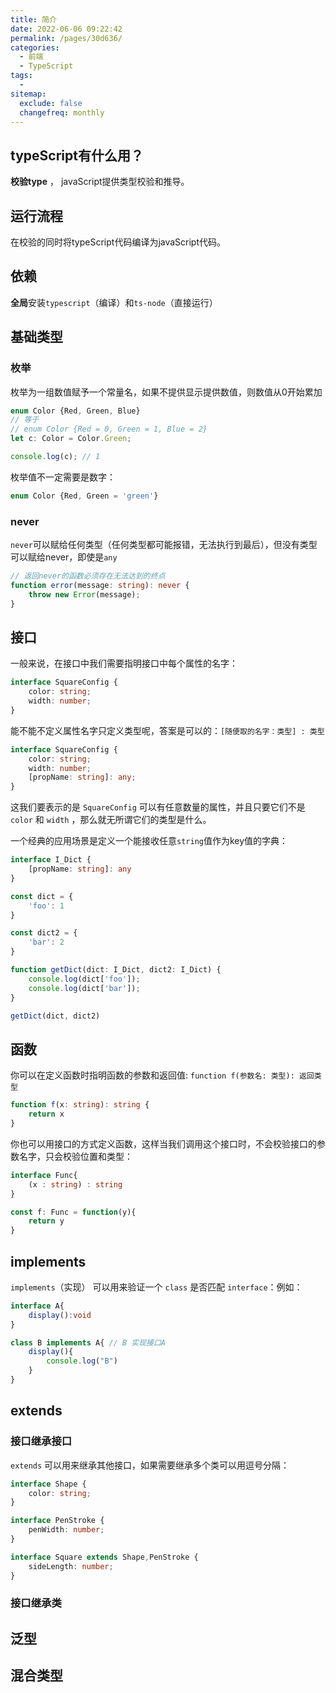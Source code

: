 ```yaml
---
title: 简介
date: 2022-06-06 09:22:42
permalink: /pages/30d636/
categories:
  - 前端
  - TypeScript
tags:
  - 
sitemap:
  exclude: false
  changefreq: monthly
---
```


## typeScript有什么用？

**校验type** ， javaScript提供类型校验和推导。

## 运行流程

在校验的同时将typeScript代码编译为javaScript代码。

## 依赖

**全局**安装`typescript`（编译）和`ts-node`（直接运行）

## 基础类型

### 枚举

枚举为一组数值赋予一个常量名，如果不提供显示提供数值，则数值从0开始累加

```typeScript
enum Color {Red, Green, Blue}
// 等于
// enum Color {Red = 0, Green = 1, Blue = 2}
let c: Color = Color.Green;

console.log(c); // 1
```

枚举值不一定需要是数字：
```typeScript
enum Color {Red, Green = 'green'}
```

### never

`never`可以赋给任何类型（任何类型都可能报错，无法执行到最后），但没有类型可以赋给never，即使是`any`

```ts
// 返回never的函数必须存在无法达到的终点
function error(message: string): never {
    throw new Error(message);
}
```

## 接口

一般来说，在接口中我们需要指明接口中每个属性的名字：

```ts
interface SquareConfig {
    color: string;
    width: number;
}
```

能不能不定义属性名字只定义类型呢，答案是可以的：`[随便取的名字：类型] : 类型`

```ts
interface SquareConfig {
    color: string;
    width: number;
    [propName: string]: any;
}
```

这我们要表示的是 `SquareConfig` 可以有任意数量的属性，并且只要它们不是 `color` 和 `width` ，那么就无所谓它们的类型是什么。

一个经典的应用场景是定义一个能接收任意`string`值作为key值的字典：

```ts
interface I_Dict {
    [propName: string]: any
}

const dict = {
    'foo': 1
}

const dict2 = {
    'bar': 2
}

function getDict(dict: I_Dict, dict2: I_Dict) {
    console.log(dict['foo']);
    console.log(dict['bar']);
}

getDict(dict, dict2)
```

## 函数

你可以在定义函数时指明函数的参数和返回值: `function f(参数名: 类型): 返回类型`

```ts
function f(x: string): string {
    return x
}
```

你也可以用接口的方式定义函数，这样当我们调用这个接口时，不会校验接口的参数名字，只会校验位置和类型：

```ts
interface Func{
    (x : string) : string
} 

const f: Func = function(y){
    return y
}
```

## implements

`implements`（实现） 可以用来验证一个 `class` 是否匹配 `interface`：例如：

```ts
interface A{
    display():void
}

class B implements A{ // B 实现接口A
    display(){
        console.log("B")
    }
}

```

## extends 

### 接口继承接口

`extends` 可以用来继承其他接口，如果需要继承多个类可以用逗号分隔：

```ts
interface Shape {
    color: string;
}

interface PenStroke {
    penWidth: number;
}

interface Square extends Shape,PenStroke {
    sideLength: number;
}

```

### 接口继承类

## 泛型



## 混合类型

<!-- 有时一个变量既可以作为函数来调用，又可以作为变量来获取它的属性：

```ts
const getCounter = () =>{
    const counter = (start) =>{
        console.log('时钟开始时间为：' , start);
    }

    counter.interval = 1 
    return counter
}

const c = getCounter()
c(10)
console.log('计时器间隔为' , c.interval , '秒');
```
 -->
